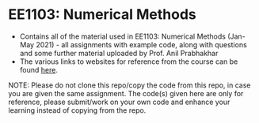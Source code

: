 # EE1103: Numerical Methods

- Contains all of the material used in EE1103: Numerical Methods (Jan-May 2021) - all assignments with example code, along with questions  and some further material uploaded by Prof. Anil Prabhakhar
- The various links to websites for reference from the course can be found [here](https://github.com/aquantumreality/EE1103-Numerical-Methods-/tree/main/References%2C%20Links).

NOTE: Please do not clone this repo/copy the code from this repo, in case you are given the same assignment. The code(s) given here are only for reference, please submit/work on your own code and enhance your learning instead of copying from the repo. 
